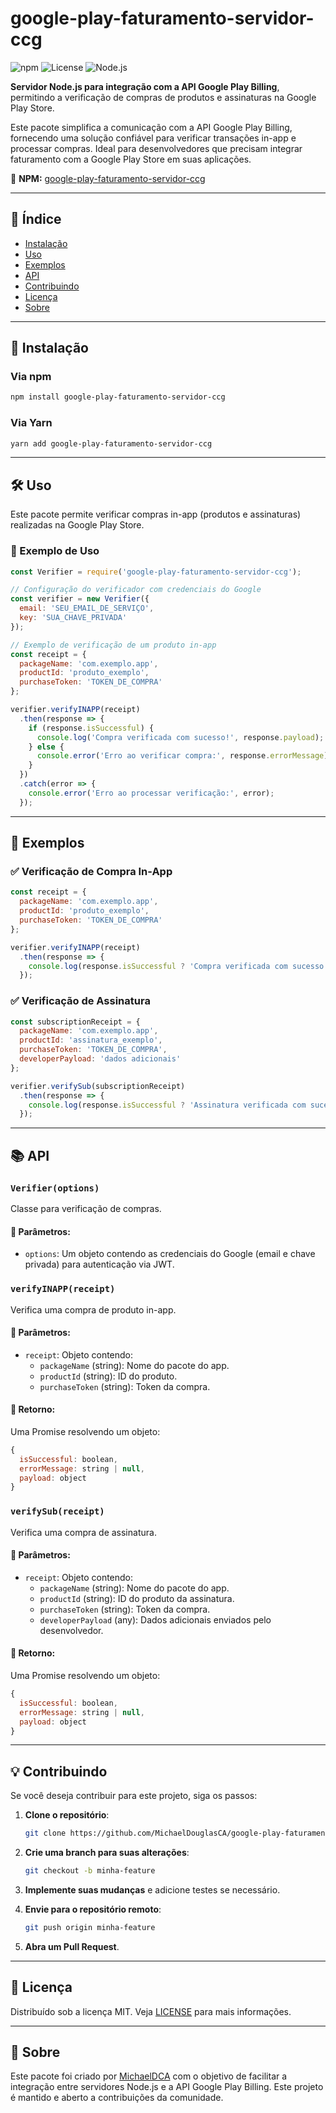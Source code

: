 # google-play-faturamento-servidor-ccg

![npm](https://img.shields.io/npm/v/google-play-faturamento-servidor-ccg)
![License](https://img.shields.io/github/license/MichaelDouglasCA/google-play-faturamento-servidor-ccg)
![Node.js](https://img.shields.io/badge/node.js-%3E%3D14.0-green)

**Servidor Node.js para integração com a API Google Play Billing**, permitindo a verificação de compras de produtos e assinaturas na Google Play Store.

Este pacote simplifica a comunicação com a API Google Play Billing, fornecendo uma solução confiável para verificar transações in-app e processar compras. Ideal para desenvolvedores que precisam integrar faturamento com a Google Play Store em suas aplicações.

🔗 **NPM:** [google-play-faturamento-servidor-ccg](https://www.npmjs.com/package/google-play-faturamento-servidor-ccg)

---

## 📌 Índice

- [Instalação](#ínstalação)
- [Uso](#uso)
- [Exemplos](#exemplos)
- [API](#api)
- [Contribuindo](#contribuindo)
- [Licença](#licença)
- [Sobre](#sobre)

---

## 🚀 Instalação

### Via npm
```bash
npm install google-play-faturamento-servidor-ccg
```

### Via Yarn
```bash
yarn add google-play-faturamento-servidor-ccg
```

---

## 🛠 Uso

Este pacote permite verificar compras in-app (produtos e assinaturas) realizadas na Google Play Store.

### 🔹 Exemplo de Uso

```javascript
const Verifier = require('google-play-faturamento-servidor-ccg');

// Configuração do verificador com credenciais do Google
const verifier = new Verifier({
  email: 'SEU_EMAIL_DE_SERVIÇO',
  key: 'SUA_CHAVE_PRIVADA'
});

// Exemplo de verificação de um produto in-app
const receipt = {
  packageName: 'com.exemplo.app',
  productId: 'produto_exemplo',
  purchaseToken: 'TOKEN_DE_COMPRA'
};

verifier.verifyINAPP(receipt)
  .then(response => {
    if (response.isSuccessful) {
      console.log('Compra verificada com sucesso!', response.payload);
    } else {
      console.error('Erro ao verificar compra:', response.errorMessage);
    }
  })
  .catch(error => {
    console.error('Erro ao processar verificação:', error);
  });
```

---

## 📌 Exemplos

### ✅ Verificação de Compra In-App

```javascript
const receipt = {
  packageName: 'com.exemplo.app',
  productId: 'produto_exemplo',
  purchaseToken: 'TOKEN_DE_COMPRA'
};

verifier.verifyINAPP(receipt)
  .then(response => {
    console.log(response.isSuccessful ? 'Compra verificada com sucesso!' : 'Erro:', response.errorMessage);
  });
```

### ✅ Verificação de Assinatura

```javascript
const subscriptionReceipt = {
  packageName: 'com.exemplo.app',
  productId: 'assinatura_exemplo',
  purchaseToken: 'TOKEN_DE_COMPRA',
  developerPayload: 'dados adicionais'
};

verifier.verifySub(subscriptionReceipt)
  .then(response => {
    console.log(response.isSuccessful ? 'Assinatura verificada com sucesso!' : 'Erro:', response.errorMessage);
  });
```

---

## 📚 API

### `Verifier(options)`

Classe para verificação de compras.

#### 🔹 Parâmetros:
- `options`: Um objeto contendo as credenciais do Google (email e chave privada) para autenticação via JWT.

### `verifyINAPP(receipt)`

Verifica uma compra de produto in-app.

#### 🔹 Parâmetros:
- `receipt`: Objeto contendo:
  - `packageName` (string): Nome do pacote do app.
  - `productId` (string): ID do produto.
  - `purchaseToken` (string): Token da compra.

#### 🔹 Retorno:
Uma Promise resolvendo um objeto:
```javascript
{
  isSuccessful: boolean,
  errorMessage: string | null,
  payload: object
}
```

### `verifySub(receipt)`

Verifica uma compra de assinatura.

#### 🔹 Parâmetros:
- `receipt`: Objeto contendo:
  - `packageName` (string): Nome do pacote do app.
  - `productId` (string): ID do produto da assinatura.
  - `purchaseToken` (string): Token da compra.
  - `developerPayload` (any): Dados adicionais enviados pelo desenvolvedor.

#### 🔹 Retorno:
Uma Promise resolvendo um objeto:
```javascript
{
  isSuccessful: boolean,
  errorMessage: string | null,
  payload: object
}
```

---

## 💡 Contribuindo

Se você deseja contribuir para este projeto, siga os passos:

1. **Clone o repositório**:
   ```bash
   git clone https://github.com/MichaelDouglasCA/google-play-faturamento-servidor-ccg.git
   ```

2. **Crie uma branch para suas alterações**:
   ```bash
   git checkout -b minha-feature
   ```

3. **Implemente suas mudanças** e adicione testes se necessário.

4. **Envie para o repositório remoto**:
   ```bash
   git push origin minha-feature
   ```

5. **Abra um Pull Request**.

---

## 📜 Licença

Distribuído sob a licença MIT. Veja [LICENSE](https://github.com/MichaelDouglasCA/google-play-faturamento-servidor-ccg/blob/main/LICENSE) para mais informações.

---

## 🔗 Sobre

Este pacote foi criado por [MichaelDCA](https://github.com/MichaelDouglasCA) com o objetivo de facilitar a integração entre servidores Node.js e a API Google Play Billing. Este projeto é mantido e aberto a contribuições da comunidade.